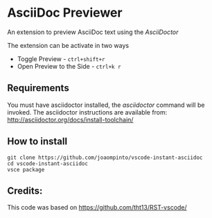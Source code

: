# AsciiDoc Previewer

An extension to preview AsciiDoc text using the _AsciiDoctor_ 

The extension can be activate in two ways

* Toggle Preview - `ctrl+shift+r`
* Open Preview to the Side - `ctrl+k r`


## Requirements
You must have asciidoctor installed, the _asciidoctor_ command will be invoked.
The asciidoctor instructions are available from: 
    http://asciidoctor.org/docs/install-toolchain/ 

## How to install
```
git clone https://github.com/joaompinto/vscode-instant-asciidoc
cd vscode-instant-asciidoc
vsce package
```

## Credits:
This code was based on https://github.com/tht13/RST-vscode/